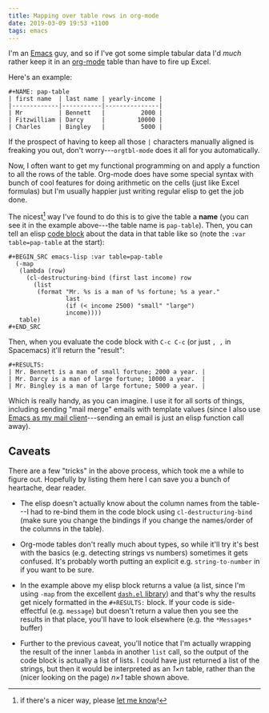 ```yaml
---
title: Mapping over table rows in org-mode
date: 2019-03-09 19:53 +1100
tags: emacs
---
```


I'm an [Emacs](https://www.gnu.org/software/emacs/) guy, and so if I've got some
simple tabular data I'd _much_ rather keep it in an
[org-mode](https://orgmode.org) table than have to fire up Excel.

Here's an example:

```
#+NAME: pap-table
| first name  | last name | yearly-income |
|-------------|-----------|---------------|
| Mr          | Bennett   |          2000 |
| Fitzwilliam | Darcy     |         10000 |
| Charles     | Bingley   |          5000 |
```

If the prospect of having to keep all those `|` characters manually aligned
is freaking you out, don't worry---`orgtbl-mode` does it all for you
automatically.

Now, I often want to get my functional programming on and apply a function to
all the rows of the table. Org-mode does have some special syntax with bunch of
cool features for doing arithmetic on the cells (just like Excel formulas) but
I'm usually happier just writing regular elisp to get the job done.

The nicest[^nicer] way I've found to do this is to give the table a **name**
(you can see it in the example above---the table name is `pap-table`). Then, you
can tell an elisp [code
block](https://orgmode.org/manual/Structure-of-code-blocks.html) about the data
in that table like so (note the `:var table=pap-table` at the start):

[^nicer]: if there's a nicer way, please [let me know](https://twitter.com/benswift)!

```
#+BEGIN_SRC emacs-lisp :var table=pap-table
  (-map
   (lambda (row)
     (cl-destructuring-bind (first last income) row
       (list
        (format "Mr. %s is a man of %s fortune; %s a year."
                last
                (if (< income 2500) "small" "large")
                income))))
   table)
#+END_SRC
```

Then, when you evaluate the code block with `C-c C-c` (or just `, ,` in
Spacemacs) it'll return the "result":

```
#+RESULTS:
| Mr. Bennett is a man of small fortune; 2000 a year. |
| Mr. Darcy is a man of large fortune; 10000 a year.  |
| Mr. Bingley is a man of large fortune; 5000 a year. |
```

Which is really handy, as you can imagine. I use it for all sorts of things,
including sending "mail merge" emails with template values (since I also use
[Emacs as my mail
client](https://www.djcbsoftware.nl/code/mu/mu4e.html)---sending an email is
just an elisp function call away).

## Caveats

There are a few "tricks" in the above process, which took me a while to figure
out. Hopefully by listing them here I can save you a bunch of heartache, dear
reader.

- The elisp doesn't actually know about the column names from the table---I had
  to re-bind them in the code block using `cl-destructuring-bind` (make sure you
  change the bindings if you change the names/order of the columns in the table).

- Org-mode tables don't really much about types, so while it'll try it's best
  with the basics (e.g. detecting strings vs numbers) sometimes it gets
  confused. It's probably worth putting an explicit e.g. `string-to-number` in
  if you want to be sure.

- In the example above my elisp block returns a value (a list, since I'm using
  `-map` from the excellent [`dash.el`
  library](https://github.com/magnars/dash.el)) and that's why the results get
  nicely formatted in the `#+RESULTS:` block. If your code is side-effectful
  (e.g. `message`) but doesn't return a value then you see the results in that
  place, you'll have to look elsewhere (e.g. the `*Messages*` buffer)

- Further to the previous caveat, you'll notice that I'm actually wrapping the
  result of the inner `lambda` in another `list` call, so the output of the code
  block is actually a list of lists. I could have just returned a list of the
  strings, but then it would be interpreted as an _1×n_ table, rather than the
  (nicer looking on the page) _n×1_ table shown above.

